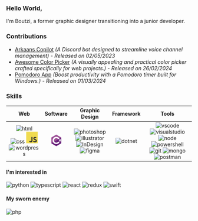 ### Hello World,
I'm Boutzi, a former graphic designer transitioning into a junior developer. <!-- I'm the founder of Arkaans since 2014, a solution for gamers. -->

### Contributions
- [Arkaans Copilot](https://github.com/Boutzi/arkaans-copilot) *(A Discord bot designed to streamline voice channel management)* - *Released on 02/05/2023*
- [Awesome Color Picker](https://github.com/Boutzi/awsome-picker) *(A visually appealing and practical color picker crafted specifically for web projects.)* - *Released on 26/02/2024*
- [Pomodoro App](https://github.com/Boutzi/pomodoro/) *(Boost productivity with a Pomodoro timer built for Windows.)* - *Released on 01/03/2024*

### Skills  
| **Web**   | **Software**   | **Graphic Design**           | **Framework**           | **Tools** |
| :---------------: | :---------------: | :---------------: | :---------------: | :-----:|
| <img src="https://upload.wikimedia.org/wikipedia/commons/3/38/HTML5_Badge.svg" alt="html" title="HTML5" width="32" height="32"/> <img src="https://upload.wikimedia.org/wikipedia/commons/6/62/CSS3_logo.svg" alt="css" title="CSS3" width="32" height="32"/> <img src="https://raw.githubusercontent.com/devicons/devicon/master/icons/javascript/javascript-original.svg" alt="javascript" title="JavaScript" width="32" height="32"/> <img src="https://www.vectorlogo.zone/logos/wordpress/wordpress-tile.svg" alt="wordpress" title="Wordpress" width="32" height="32"/> | <img src="https://raw.githubusercontent.com/devicons/devicon/master/icons/csharp/csharp-original.svg" alt="csharp" title="C# .Net" width="32" height="32"/> | <img src="https://upload.wikimedia.org/wikipedia/commons/a/af/Adobe_Photoshop_CC_icon.svg" alt="photoshop" title="Adobe Photoshop"  width="32" height="32"/> <img src="https://upload.wikimedia.org/wikipedia/commons/f/fb/Adobe_Illustrator_CC_icon.svg" alt="illustrator" title="Adobe Illustrator" width="32" height="32"/> <img src="https://upload.wikimedia.org/wikipedia/commons/4/48/Adobe_InDesign_CC_icon.svg" alt="InDesign" title="Adobe InDesign" width="32" height="32"/>  <img src="https://upload.wikimedia.org/wikipedia/commons/3/33/Figma-logo.svg" alt="figma" title="Figma" width="32" height="32"/> | <img src="https://upload.wikimedia.org/wikipedia/commons/7/7d/Microsoft_.NET_logo.svg" alt="dotnet" title=".Net" width="32" height="32"/> | <img src="https://cdn.worldvectorlogo.com/logos/visual-studio-code-1.svg" alt="vscode" title="Visual Studio Code" width="32" height="32"/> <img src="https://upload.wikimedia.org/wikipedia/commons/5/59/Visual_Studio_Icon_2019.svg" alt="visualstudio" title="Visual Studio" width="32" height="32"/> <img src="https://cdn.worldvectorlogo.com/logos/nodejs-icon.svg" alt="node" title="Node.js" width="32" height="32"/> <img src="https://www.svgrepo.com/show/373992/powershell.svg" alt="powershell" title="PowerShell" width="32" height="32"/> <img src="https://upload.wikimedia.org/wikipedia/commons/3/3f/Git_icon.svg" alt="git" title="Git" width="32" height="32"/> <img src="https://upload.wikimedia.org/wikipedia/commons/d/dc/Mongodb-icon.svg" alt="mongo" title="MongoDB" width="32" height="32"/> <img src="https://www.vectorlogo.zone/logos/getpostman/getpostman-icon.svg" alt="postman" title="Postman" width="32" height="32"/>  

#### I'm interested in
<img src="https://upload.wikimedia.org/wikipedia/commons/c/c3/Python-logo-notext.svg" alt="python" title="Pyhton" width="32" height="32"/> <img src="https://upload.wikimedia.org/wikipedia/commons/4/4c/Typescript_logo_2020.svg" alt="typescript" title="TypeScript" width="32" height="32"/> <img src="https://upload.wikimedia.org/wikipedia/commons/a/a7/React-icon.svg" alt="react" title="React" width="32" height="32"/> <img src="https://cdn.worldvectorlogo.com/logos/redux.svg" alt="redux" title="Redux" width="32" height="32"/> <img src="https://www.svgrepo.com/show/452110/swift.svg" alt="swift" title="Swift" width="32" height="32"/>

#### My sworn enemy 
<img src="https://www.svgrepo.com/show/452088/php.svg" alt="php" title="Php" width="32" height="32"/>

